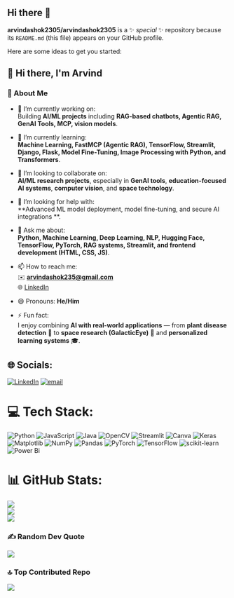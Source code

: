 ## Hi there 👋


**arvindashok2305/arvindashok2305** is a ✨ _special_ ✨ repository because its `README.md` (this file) appears on your GitHub profile.

Here are some ideas to get you started:
## 👋 Hi there, I'm Arvind  

### 👤 About Me  

- 🔭 I’m currently working on:  
  Building **AI/ML projects** including **RAG-based chatbots, Agentic RAG, GenAI Tools, MCP, vision models**.  

- 🌱 I’m currently learning:  
  **Machine Learning, FastMCP (Agentic RAG), TensorFlow, Streamlit, Django, Flask, Model Fine-Tuning, Image Processing with Python, and Transformers**.  

- 👯 I’m looking to collaborate on:  
  **AI/ML research projects**, especially in **GenAI tools**, **education-focused AI systems**, **computer vision**, and **space technology**.  

- 🤔 I’m looking for help with:  
  **Advanced ML model deployment, model fine-tuning, and secure AI integrations **.  

- 💬 Ask me about:  
  **Python, Machine Learning, Deep Learning, NLP, Hugging Face, TensorFlow, PyTorch, RAG systems, Streamlit, and frontend development (HTML, CSS, JS)**.  

- 📫 How to reach me:  
  ✉️ **arvindashok235@gmail.com**  
  🌐 [LinkedIn](www.linkedin.com/in/arvindashok2305)  

- 😄 Pronouns: **He/Him**  

- ⚡ Fun fact:  
  I enjoy combining **AI with real-world applications** — from **plant disease detection** 🌱 to **space research (GalacticEye)** 🚀 and **personalized learning systems** 🎓.  


## 🌐 Socials:
[![LinkedIn](https://img.shields.io/badge/LinkedIn-%230077B5.svg?logo=linkedin&logoColor=white)](https://linkedin.com/in/arvindashok2305) [![email](https://img.shields.io/badge/Email-D14836?logo=gmail&logoColor=white)](mailto:arvindashok2305@gmail.com) 

# 💻 Tech Stack:
![Python](https://img.shields.io/badge/python-3670A0?style=for-the-badge&logo=python&logoColor=ffdd54) ![JavaScript](https://img.shields.io/badge/javascript-%23323330.svg?style=for-the-badge&logo=javascript&logoColor=%23F7DF1E) ![Java](https://img.shields.io/badge/java-%23ED8B00.svg?style=for-the-badge&logo=openjdk&logoColor=white) ![OpenCV](https://img.shields.io/badge/opencv-%23white.svg?style=for-the-badge&logo=opencv&logoColor=white) ![Streamlit](https://img.shields.io/badge/Streamlit-%23FE4B4B.svg?style=for-the-badge&logo=streamlit&logoColor=white) ![Canva](https://img.shields.io/badge/Canva-%2300C4CC.svg?style=for-the-badge&logo=Canva&logoColor=white) ![Keras](https://img.shields.io/badge/Keras-%23D00000.svg?style=for-the-badge&logo=Keras&logoColor=white) ![Matplotlib](https://img.shields.io/badge/Matplotlib-%23ffffff.svg?style=for-the-badge&logo=Matplotlib&logoColor=black) ![NumPy](https://img.shields.io/badge/numpy-%23013243.svg?style=for-the-badge&logo=numpy&logoColor=white) ![Pandas](https://img.shields.io/badge/pandas-%23150458.svg?style=for-the-badge&logo=pandas&logoColor=white) ![PyTorch](https://img.shields.io/badge/PyTorch-%23EE4C2C.svg?style=for-the-badge&logo=PyTorch&logoColor=white) ![TensorFlow](https://img.shields.io/badge/TensorFlow-%23FF6F00.svg?style=for-the-badge&logo=TensorFlow&logoColor=white) ![scikit-learn](https://img.shields.io/badge/scikit--learn-%23F7931E.svg?style=for-the-badge&logo=scikit-learn&logoColor=white) ![Power Bi](https://img.shields.io/badge/power_bi-F2C811?style=for-the-badge&logo=powerbi&logoColor=black)
# 📊 GitHub Stats:
![](https://github-readme-stats.vercel.app/api?username=arvindashok2305&theme=transparent&hide_border=true&include_all_commits=false&count_private=false)<br/>
![](https://nirzak-streak-stats.vercel.app/?user=arvindashok2305&theme=transparent&hide_border=true)<br/>
![](https://github-readme-stats.vercel.app/api/top-langs/?username=arvindashok2305&theme=transparent&hide_border=true&include_all_commits=false&count_private=false&layout=compact)

### ✍️ Random Dev Quote
![](https://quotes-github-readme.vercel.app/api?type=horizontal&theme=dark)

### 🔝 Top Contributed Repo
![](https://github-contributor-stats.vercel.app/api?username=arvindashok2305&limit=5&theme=transparent&combine_all_yearly_contributions=true)

<!-- Proudly created with GPRM ( https://gprm.itsvg.in ) -->
